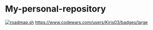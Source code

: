 # My-personal-repository
<a href="https://roadmap.sh"><img src="https://roadmap.sh/card/tall/66dea4a1c46f68d052112163?variant=dark" alt="roadmap.sh"/></a>
https://www.codewars.com/users/Kiris03/badges/large
